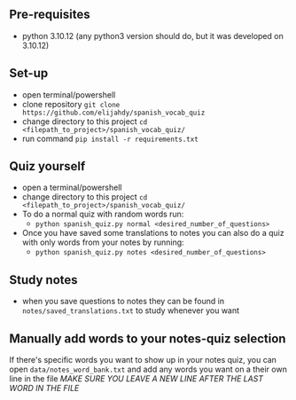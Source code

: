 ## Pre-requisites
- python 3.10.12 (any python3 version should do, but it was developed on 3.10.12)

## Set-up
- open terminal/powershell
- clone repository `git clone https://github.com/elijahdy/spanish_vocab_quiz`
- change directory to this project `cd <filepath_to_project>/spanish_vocab_quiz/`
- run command `pip install -r requirements.txt`

## Quiz yourself
- open a terminal/powershell
- change directory to this project `cd <filepath_to_project>/spanish_vocab_quiz/`
- To do a normal quiz with random words run: 
  - `python spanish_quiz.py normal <desired_number_of_questions>`
- Once you have saved some translations to notes you can also do a quiz with only words from your notes by running: 
  - `python spanish_quiz.py notes <desired_number_of_questions>`

## Study notes
- when you save questions to notes they can be found in `notes/saved_translations.txt` to study whenever you want

## Manually add words to your notes-quiz selection
If there's specific words you want to show up in your notes quiz, you can open `data/notes_word_bank.txt` 
and add any words you want on a their own line in the file
*MAKE SURE YOU LEAVE A NEW LINE AFTER THE LAST WORD IN THE FILE*